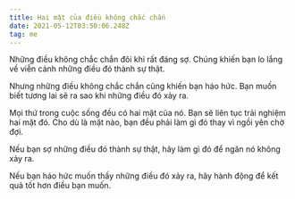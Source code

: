 ```yaml
---
title: Hai mặt của điều không chắc chắn
date: 2021-05-12T03:50:06.248Z
tag: me
---
```

Những điều không chắc chắn đôi khi rất đáng sợ. Chúng khiến bạn lo lắng về viễn cảnh những điều đó thành sự thật.

Nhưng những điều không chắc chắn cũng khiến bạn háo hức. Bạn muốn biết tương lai sẽ ra sao khi những điều đó xảy ra.

Mọi thứ trong cuộc sống đều có hai mặt của nó. Bạn sẽ liên tục trải nghiệm hai mặt đó. Cho dù là mặt nào, bạn đều phải làm gì đó thay vì ngồi yên chờ đợi.

Nếu bạn sợ những điều đó thành sự thật, hãy làm gì đó để ngăn nó không xảy ra.

Nếu bạn háo hức muốn thấy những điều đó xảy ra, hãy hành động để kết quả tốt hơn điều bạn muốn.